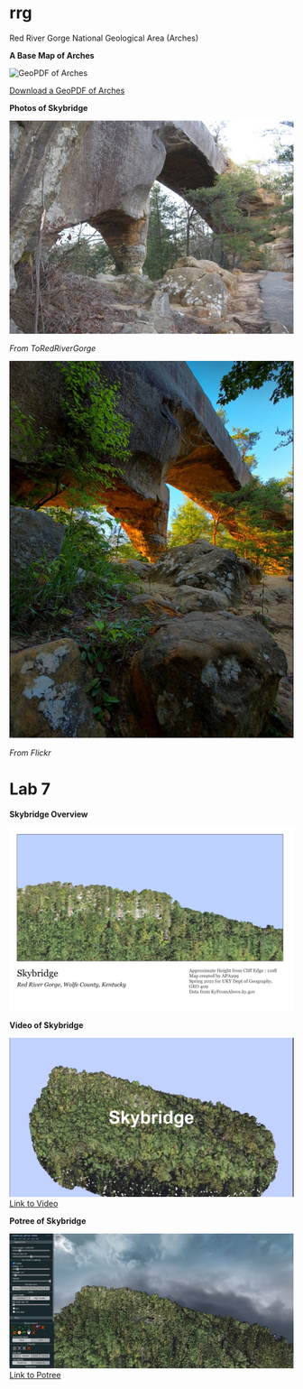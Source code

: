 # rrg

Red River Gorge National Geological Area (Arches)

**A Base Map of Arches**

![GeoPDF of Arches](graphics/rrgNew.png)

[Download a GeoPDF of Arches](basemap/rrgNewRed.pdf)


**Photos of Skybridge**

![Skybridge](graphics/sky-bridge-7.jpg)

*From ToRedRiverGorge*

![Skybridge in the Evening](graphics/skyEvening.JPG)

*From Flickr*


# Lab 7

**Skybridge Overview**

![Skybridge Map](graphics/skyMap.png)


**Video of Skybridge**

![Skybridge Screenshot](graphics/skyScreen.JPG)
[Link to Video](https://youtu.be/ig3jhBgR0bk)


**Potree of Skybridge**

![Potree Screenshot](graphics/potreeSKYScreen.JPG)
[Link to Potree](https://apa299.github.io/rrg/potreeSKY/)
